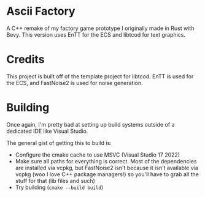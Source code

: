 # Ascii Factory
A C++ remake of my factory game prototype I originally made in Rust with Bevy. This version uses EnTT for the ECS and libtcod for text graphics.

# Credits
This project is built off of the template project for libtcod. EnTT is used for the ECS, and FastNoise2 is used for noise generation.

# Building
Once again, I'm pretty bad at setting up build systems outside of a dedicated IDE like Visual Studio.

The general gist of getting this to build is:
* Configure the cmake cache to use MSVC (Visual Studio 17 2022)
* Make sure all paths for everything is correct. Most of the dependencies are installed via vcpkg, but FastNoise2 isn't because it isn't available via vcpkg (woo I love C++ package managers!) so you'll have to grab all the stuff for that (lib files and such)
* Try building (```cmake --build build```)


